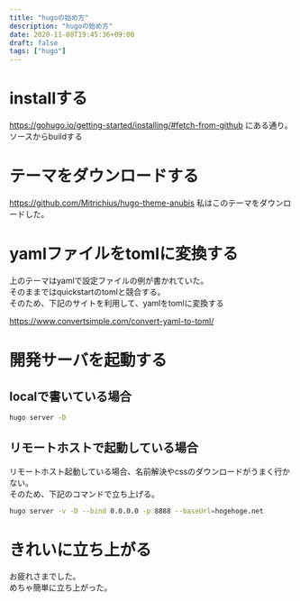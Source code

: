 ```yaml
---
title: "hugoの始め方"
description: "hugoの始め方"
date: 2020-11-08T19:45:36+09:00
draft: false
tags: ["hugo"]
---
```


# installする

https://gohugo.io/getting-started/installing/#fetch-from-github にある通り。
ソースからbuildする

# テーマをダウンロードする

https://github.com/Mitrichius/hugo-theme-anubis
私はこのテーマをダウンロードした。

# yamlファイルをtomlに変換する

上のテーマはyamlで設定ファイルの例が書かれていた。  
そのままではquickstartのtomlと競合する。  
そのため、下記のサイトを利用して、yamlをtomlに変換する  

https://www.convertsimple.com/convert-yaml-to-toml/

# 開発サーバを起動する

## localで書いている場合

```sh
hugo server -D
```

## リモートホストで起動している場合

リモートホスト起動している場合、名前解決やcssのダウンロードがうまく行かない。  
そのため、下記のコマンドで立ち上げる。

```sh
hugo server -v -D --bind 0.0.0.0 -p 8888 --baseUrl=hogehoge.net
```


# きれいに立ち上がる

お疲れさまでした。  
めちゃ簡単に立ち上がった。
